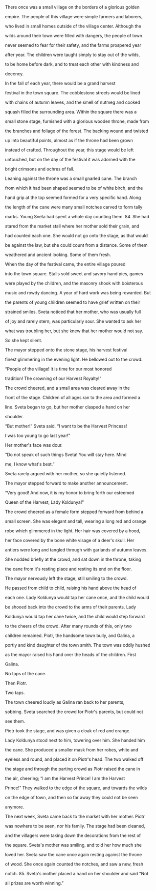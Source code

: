 There once was a small village on the borders of a glorious golden

empire. The people of this village were simple farmers and laborers,

who lived in small homes outside of the village center. Although the

wilds around their town were filled with dangers, the people of town

never seemed to fear for their safety, and the farms prospered year

after year. The children were taught simply to stay out of the wilds,

to be home before dark, and to treat each other with kindness and

decency.

In the fall of each year, there would be a grand harvest

festival in the town square. The cobblestone streets would be lined

with chains of autumn leaves, and the smell of nutmeg and cooked

squash filled the surrounding area. Within the square there was a

small stone stage, furnished with a glorious wooden throne, made from

the branches and foliage of the forest. The backing wound and twisted

up into beautiful points, almost as if the throne had been grown

instead of crafted. Throughout the year, this stage would be left

untouched, but on the day of the festival it was adorned with the

bright crimsons and ochres of fall.

Leaning against the throne was a small gnarled cane. The branch

from which it had been shaped seemed to be of white birch, and the

hand grip at the top seemed formed for a very specific hand. Along

the length of the cane were many small notches carved to form tally

marks. Young Sveta had spent a whole day counting them. 84. She had

stared from the market stall where her mother sold their grain, and

had counted each one. She would not go onto the stage, as that would

be against the law, but she could count from a distance. Some of them

weathered and ancient looking. Some of them fresh.

When the day of the festival came, the entire village poured

into the town square. Stalls sold sweet and savory hand pies, games

were played by the children, and the masonry shook with boisterous

music and rowdy dancing. A year of hard work was being rewarded. But

the parents of young children seemed to have grief written on their

strained smiles. Sveta noticed that her mother, who was usually full

of joy and rarely stern, was particularly sour. She wanted to ask her

what was troubling her, but she knew that her mother would not say.

So she kept silent.

The mayor stepped onto the stone stage, his harvest festival

finest glimmering in the evening light. He bellowed out to the crowd.

“People of the village! It is time for our most honored

tradition! The crowning of our Harvest Royalty!”

The crowd cheered, and a small area was cleared away in the

front of the stage. Children of all ages ran to the area and formed a

line. Sveta began to go, but her mother clasped a hand on her

shoulder.

“But mother!” Sveta said. “I want to be the Harvest Princess!

I was too young to go last year!”

Her mother's face was dour.

“Do not speak of such things Sveta! You will stay here. Mind

me, I know what's best.”

Sveta rarely argued with her mother, so she quietly listened.

The mayor stepped forward to make another announcement.

“Very good! And now, it is my honor to bring forth our esteemed

Queen of the Harvest, Lady Koldunya!”

The crowd cheered as a female form stepped forward from behind a

small screen. She was elegant and tall, wearing a long red and orange

robe which glimmered in the light. Her hair was covered by a hood,

her face covered by the bone white visage of a deer's skull. Her

antlers were long and tangled through with garlands of autumn leaves.

She nodded briefly at the crowd, and sat down in the throne, taking

the cane from it's resting place and resting its end on the floor.

The mayor nervously left the stage, still smiling to the crowd.

He passed from child to child, raising his hand above the head of

each one. Lady Koldunya would tap her cane once, and the child would

be shooed back into the crowd to the arms of their parents. Lady

Koldunya would tap her cane twice, and the child would step forward

to the cheers of the crowd. After many rounds of this, only two

children remained. Piotr, the handsome town bully, and Galina, a

portly and kind daughter of the town smith. The town was oddly hushed

as the mayor raised his hand over the heads of the children. First

Galina.

No taps of the cane.

Then Piotr.

Two taps.

The town cheered loudly as Galina ran back to her parents,

sobbing. Sveta searched the crowd for Piotr's parents, but could not

see them.

Piotr took the stage, and was given a cloak of red and orange.

Lady Koldunya stood next to him, towering over him. She handed him

the cane. She produced a smaller mask from her robes, white and

eyeless and round, and placed it on Piotr's head. The two walked off

the stage and through the parting crowd as Piotr raised the cane in

the air, cheering; “I am the Harvest Prince! I am the Harvest

Prince!” They walked to the edge of the square, and towards the wilds

on the edge of town, and then so far away they could not be seen

anymore.

The next week, Sveta came back to the market with her mother. Piotr

was nowhere to be seen, nor his family. The stage had been cleaned,

and the villagers were taking down the decorations from the rest of

the square. Sveta's mother was smiling, and told her how much she

loved her. Sveta saw the cane once again resting against the throne

of wood. She once again counted the notches, and saw a new, fresh

notch. 85. Sveta's mother placed a hand on her shoulder and said “Not

all prizes are worth winning.”